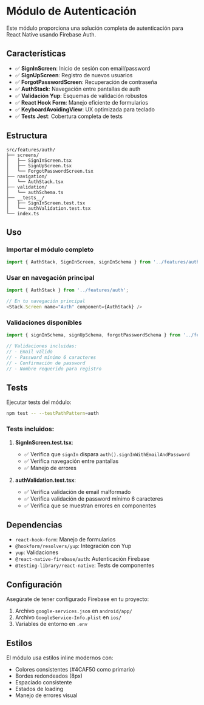 # Módulo de Autenticación

Este módulo proporciona una solución completa de autenticación para React Native usando Firebase Auth.

## Características

- ✅ **SignInScreen**: Inicio de sesión con email/password
- ✅ **SignUpScreen**: Registro de nuevos usuarios
- ✅ **ForgotPasswordScreen**: Recuperación de contraseña
- ✅ **AuthStack**: Navegación entre pantallas de auth
- ✅ **Validación Yup**: Esquemas de validación robustos
- ✅ **React Hook Form**: Manejo eficiente de formularios
- ✅ **KeyboardAvoidingView**: UX optimizada para teclado
- ✅ **Tests Jest**: Cobertura completa de tests

## Estructura

```
src/features/auth/
├── screens/
│   ├── SignInScreen.tsx
│   ├── SignUpScreen.tsx
│   └── ForgotPasswordScreen.tsx
├── navigation/
│   └── AuthStack.tsx
├── validation/
│   └── authSchema.ts
├── __tests__/
│   ├── SignInScreen.test.tsx
│   └── authValidation.test.tsx
└── index.ts
```

## Uso

### Importar el módulo completo

```typescript
import { AuthStack, SignInScreen, signInSchema } from '../features/auth';
```

### Usar en navegación principal

```typescript
import { AuthStack } from '../features/auth';

// En tu navegación principal
<Stack.Screen name="Auth" component={AuthStack} />
```

### Validaciones disponibles

```typescript
import { signInSchema, signUpSchema, forgotPasswordSchema } from '../features/auth/validation/authSchema';

// Validaciones incluidas:
// - Email válido
// - Password mínimo 6 caracteres
// - Confirmación de password
// - Nombre requerido para registro
```

## Tests

Ejecutar tests del módulo:

```bash
npm test -- --testPathPattern=auth
```

### Tests incluidos:

1. **SignInScreen.test.tsx**:
   - ✅ Verifica que `signIn` dispara `auth().signInWithEmailAndPassword`
   - ✅ Verifica navegación entre pantallas
   - ✅ Manejo de errores

2. **authValidation.test.tsx**:
   - ✅ Verifica validación de email malformado
   - ✅ Verifica validación de password mínimo 6 caracteres
   - ✅ Verifica que se muestran errores en componentes

## Dependencias

- `react-hook-form`: Manejo de formularios
- `@hookform/resolvers/yup`: Integración con Yup
- `yup`: Validaciones
- `@react-native-firebase/auth`: Autenticación Firebase
- `@testing-library/react-native`: Tests de componentes

## Configuración

Asegúrate de tener configurado Firebase en tu proyecto:

1. Archivo `google-services.json` en `android/app/`
2. Archivo `GoogleService-Info.plist` en `ios/`
3. Variables de entorno en `.env`

## Estilos

El módulo usa estilos inline modernos con:
- Colores consistentes (#4CAF50 como primario)
- Bordes redondeados (8px)
- Espaciado consistente
- Estados de loading
- Manejo de errores visual 